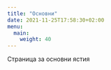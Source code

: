 ```yaml
---
title: "Основни"
date: 2021-11-25T17:58:30+02:00
menu:
  main:
    weight: 40
---
```

Страница за основни ястия